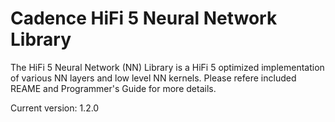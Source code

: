 # Cadence HiFi 5 Neural Network Library
The HiFi 5 Neural Network (NN) Library is a HiFi 5 optimized implementation of various NN layers and low
level NN kernels. Please refere included REAME and Programmer's Guide for more details.

Current version: 1.2.0
